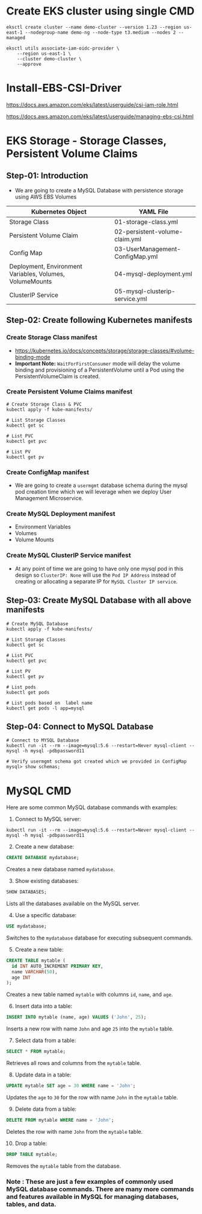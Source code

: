 # Create EKS cluster using single CMD

```
eksctl create cluster --name demo-cluster --version 1.23 --region us-east-1 --nodegroup-name demo-ng --node-type t3.medium --nodes 2 --managed
```


```
eksctl utils associate-iam-oidc-provider \
    --region us-east-1 \
    --cluster demo-cluster \
    --approve
```

# Install-EBS-CSI-Driver
https://docs.aws.amazon.com/eks/latest/userguide/csi-iam-role.html 

https://docs.aws.amazon.com/eks/latest/userguide/managing-ebs-csi.html


# EKS Storage -  Storage Classes, Persistent Volume Claims

## Step-01: Introduction
- We are going to create a MySQL Database with persistence storage using AWS EBS Volumes

| Kubernetes Object  | YAML File |
| ------------- | ------------- |
| Storage Class  | 01-storage-class.yml |
| Persistent Volume Claim | 02-persistent-volume-claim.yml   |
| Config Map  | 03-UserManagement-ConfigMap.yml  |
| Deployment, Environment Variables, Volumes, VolumeMounts  | 04-mysql-deployment.yml  |
| ClusterIP Service  | 05-mysql-clusterip-service.yml  |

## Step-02: Create following Kubernetes manifests
### Create Storage Class manifest
- https://kubernetes.io/docs/concepts/storage/storage-classes/#volume-binding-mode
- **Important Note:** `WaitForFirstConsumer` mode will delay the volume binding and provisioning  of a PersistentVolume until a Pod using the PersistentVolumeClaim is created. 

### Create Persistent Volume Claims manifest
```
# Create Storage Class & PVC
kubectl apply -f kube-manifests/

# List Storage Classes
kubectl get sc

# List PVC
kubectl get pvc 

# List PV
kubectl get pv
```
### Create ConfigMap manifest
- We are going to create a `usermgmt` database schema during the mysql pod creation time which we will leverage when we deploy User Management Microservice. 

### Create MySQL Deployment manifest
- Environment Variables
- Volumes
- Volume Mounts

### Create MySQL ClusterIP Service manifest
- At any point of time we are going to have only one mysql pod in this design so `ClusterIP: None` will use the `Pod IP Address` instead of creating or allocating a separate IP for `MySQL Cluster IP service`.   

## Step-03: Create MySQL Database with all above manifests
```
# Create MySQL Database
kubectl apply -f kube-manifests/

# List Storage Classes
kubectl get sc

# List PVC
kubectl get pvc 

# List PV
kubectl get pv

# List pods
kubectl get pods 

# List pods based on  label name
kubectl get pods -l app=mysql
```

## Step-04: Connect to MySQL Database
```
# Connect to MYSQL Database
kubectl run -it --rm --image=mysql:5.6 --restart=Never mysql-client -- mysql -h mysql -pdbpassword11

# Verify usermgmt schema got created which we provided in ConfigMap
mysql> show schemas;
```

# MySQL CMD 

Here are some common MySQL database commands with examples:

1. Connect to MySQL server:
```shell
kubectl run -it --rm --image=mysql:5.6 --restart=Never mysql-client -- mysql -h mysql -pdbpassword11
```

2. Create a new database:
```sql
CREATE DATABASE mydatabase;
```
Creates a new database named `mydatabase`.

3. Show existing databases:
```sql
SHOW DATABASES;
```
Lists all the databases available on the MySQL server.

4. Use a specific database:
```sql
USE mydatabase;
```
Switches to the `mydatabase` database for executing subsequent commands.

5. Create a new table:
```sql
CREATE TABLE mytable (
  id INT AUTO_INCREMENT PRIMARY KEY,
  name VARCHAR(50),
  age INT
);
```
Creates a new table named `mytable` with columns `id`, `name`, and `age`.

6. Insert data into a table:
```sql
INSERT INTO mytable (name, age) VALUES ('John', 25);
```
Inserts a new row with name `John` and age `25` into the `mytable` table.

7. Select data from a table:
```sql
SELECT * FROM mytable;
```
Retrieves all rows and columns from the `mytable` table.

8. Update data in a table:
```sql
UPDATE mytable SET age = 30 WHERE name = 'John';
```
Updates the `age` to `30` for the row with name `John` in the `mytable` table.

9. Delete data from a table:
```sql
DELETE FROM mytable WHERE name = 'John';
```
Deletes the row with name `John` from the `mytable` table.

10. Drop a table:
```sql
DROP TABLE mytable;
```
Removes the `mytable` table from the database.

### Note : These are just a few examples of commonly used MySQL database commands. There are many more commands and features available in MySQL for managing databases, tables, and data.
